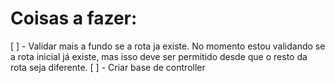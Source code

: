 # Coisas a fazer:
[ ] - Validar mais a fundo se a rota ja existe. No momento estou validando se a rota inicial já existe, mas isso deve ser permitido desde que o resto da rota seja diferente.
[ ] - Criar base de controller